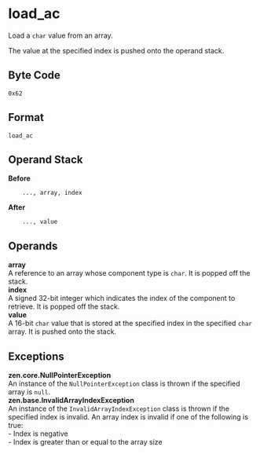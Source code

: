 # load_ac

Load a `char` value from an array.

The value at the specified index is pushed onto the operand stack.

## Byte Code
```
0x62
```

## Format
```
load_ac
```

## Operand Stack
**Before**  
```
    ..., array, index
```
**After**  
```
    ..., value
```

## Operands
**array**  
    A reference to an array whose component type is `char`.
    It is popped off the stack.  
**index**  
    A signed 32-bit integer which indicates the index of the
    component to retrieve. It is popped off the stack.  
**value**  
   A 16-bit `char` value that is stored at the specified index
   in the specified `char` array. It is pushed onto the stack.

## Exceptions
**zen.core.NullPointerException**  
    An instance of the `NullPointerException` class is thrown
    if the specified array is `null`.  
**zen.base.InvalidArrayIndexException**  
    An instance of the `InvalidArrayIndexException` class is
    thrown if the specified index is invalid. An array index is invalid
    if one of the following is true:  
        - Index is negative  
        - Index is greater than or equal to the array size